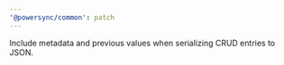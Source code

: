 ```yaml
---
'@powersync/common': patch
---
```


Include metadata and previous values when serializing CRUD entries to JSON.
